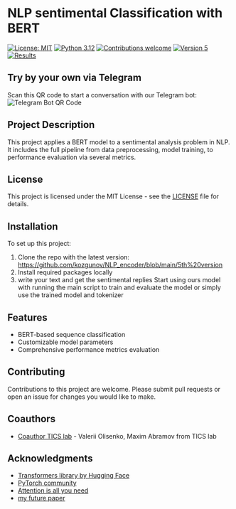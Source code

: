 # NLP sentimental Classification with BERT


[![License: MIT](https://img.shields.io/badge/License-MIT-yellow.svg)](https://github.com/kozgunov/NLP_encoder/blob/main/LICENSE)
[![Python 3.12](https://img.shields.io/badge/python-3.12-blue.svg)](https://www.python.org/downloads/release/python-3120/)
[![Contributions welcome](https://img.shields.io/badge/contributions-welcome-orange.svg)](https://github.com/yourusername/NLP-BERT-Sequence-Classification/pulls)
[![Version 5](https://img.shields.io/github/v/release/yourusername/NLP-BERT-Sequence-Classification)](https://github.com/kozgunov/NLP_encoder/blob/main/5th%20version)
[![Results](https://img.shields.io/badge/view-results-blue.svg)](link-to-your-results)


## Try by your own via Telegram
Scan this QR code to start a conversation with our Telegram bot:
![Telegram Bot QR Code](path-to-qr-code-image-in-your-repository)

## Project Description
This project applies a BERT model to a sentimental analysis problem in NLP. It includes the full pipeline from data preprocessing, model training, to performance evaluation via several metrics.

## License
This project is licensed under the MIT License - see the [LICENSE](LICENSE) file for details.

## Installation
To set up this project:
1. Clone the repo with the latest version: https://github.com/kozgunov/NLP_encoder/blob/main/5th%20version
2. Install required packages locally
3. write your text and get the sentimental replies
Start using ours model with running the main script to train and evaluate the model or simply use the trained model and tokenizer

## Features
- BERT-based sequence classification
- Customizable model parameters
- Comprehensive performance metrics evaluation

## Contributing
Contributions to this project are welcome. Please submit pull requests or open an issue for changes you would like to make.

## Coauthors
- [Coauthor TICS lab](https://github.com/ticslab) - Valerii Olisenko, Maxim Abramov from TICS lab

## Acknowledgments
- [Transformers library by Hugging Face](https://huggingface.co/transformers/)
- [PyTorch community](https://pytorch.org/)
- [Attention is all you need](https://arxiv.org/pdf/1706.03762.pdf)
- [my future paper](https://vk.com/follow_my_link)





